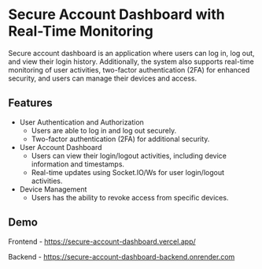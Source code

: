 
# Secure Account Dashboard with Real-Time Monitoring

Secure account dashboard is an application where users can log in, log out, and view their login history.
Additionally, the system also supports real-time monitoring of user activities, two-factor authentication (2FA) for
enhanced security, and users can manage their devices and access.


## Features

-  User Authentication and Authorization
    - Users are able to log in and log out securely.
    - Two-factor authentication (2FA) for additional security.
- User Account Dashboard
    - Users can view their login/logout activities, including device information and timestamps.
    - Real-time updates using Socket.IO/Ws for user login/logout activities.
- Device Management
    - Users has the ability to revoke access from specific devices.


## Demo

Frontend - https://secure-account-dashboard.vercel.app/

Backend - https://secure-account-dashboard-backend.onrender.com


